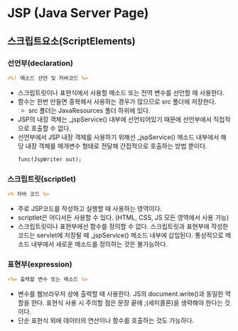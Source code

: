 # JSP (Java Server Page)
## 스크립트요소(ScriptElements)
### 선언부(declaration)
```JSP
<%! 메소드 선언 및 자바코드 %>
```
- 스크립트릿이나 표현식에서 사용할 메소드 또는 전역 변수를 선언할 때 사용한다.
- 함수는 한번 만들면 중복해서 사용하는 경우가 많으므로 src 폴더에 저장한다.
  - src 폴더는 JavaResources 폴더 하위에 있다.
- JSP의 내장 객체는 _jspService() 내부에 선언되어있기 때문에 선언부에서 직접적으로 호출할 수 없다.
- 선언부에서 JSP 내장 객체를 사용하기 위해선 _jspService() 메소드 내부에서 해당 내장 객체를 매개변수 형태로 전달해 간접적으로 호출하는 방법 뿐이다.
    ```JSP
    func(JspWriter out);
    ```

### 스크립트릿(scriptlet)
```JSP
<% 자바 코드 %>
```
- 주로 JSP코드를 작성하고 실행할 때 사용하는 영역이다.
- scriptlet은 어디서든 사용할 수 있다. (HTML, CSS, JS 모든 영역에서 사용 가능)
- 스크립트릿이나 표현부에선 함수를 정의할 수 없다. 스크립트릿과 표현부에 작성한 코드는 servlet에 저장될 때 _jspService() 메소드 내부에 삽입된다. 통상적으로 메소드 내부에서 새로운 메소드를 정의하는 것은 불가능하다.

### 표현부(expression)
```JSP
<%= 출력할 변수 또는 메소드 %>
```
- 변수를 웹브라우저 상에 출력할 때 사용한다. JS의 document.write()과 동일한 역할을 한다. 표현식 사용 시 주의할 점은 문장 끝에 ;(세미콜론)을 생략해야 한다는 것이다.
- 단순 표현식 외에 데이터의 연산이나 함수를 호출하는 것도 가능하다.